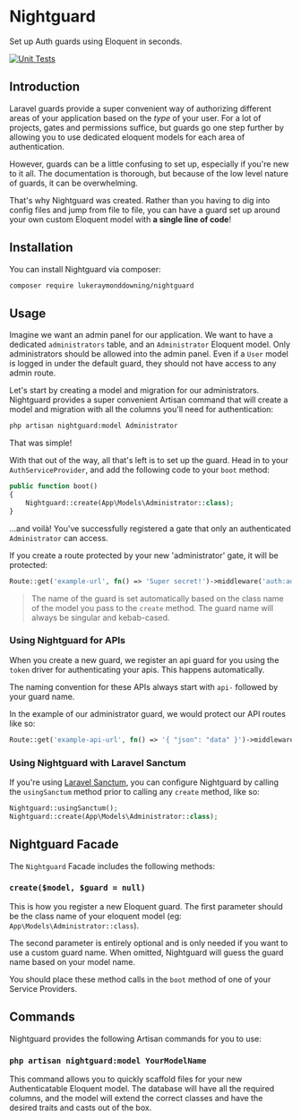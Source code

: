 # Nightguard

Set up Auth guards using Eloquent in seconds.

[![Unit Tests](https://github.com/lukeraymonddowning/nightguard/actions/workflows/main.yml/badge.svg)](https://github.com/lukeraymonddowning/nightguard/actions/workflows/main.yml)

## Introduction

Laravel guards provide a super convenient way of authorizing different areas
of your application based on the *type* of your user. For a lot of projects, 
gates and permissions suffice, but guards go one step further by allowing you
to use dedicated eloquent models for each area of authentication.

However, guards can be a little confusing to set up, especially if you're new
to it all. The documentation is thorough, but because of the low level nature of guards,
it can be overwhelming.

That's why Nightguard was created. Rather than you having to dig into config files and jump
from file to file, you can have a guard set up around your own custom Eloquent model
with **a single line of code**!

## Installation

You can install Nightguard via composer:

```bash
composer require lukeraymonddowning/nightguard
```

## Usage

Imagine we want an admin panel for our application. We want to have a dedicated
`administrators` table, and an `Administrator` Eloquent model. Only administrators
should be allowed into the admin panel. Even if a `User` model is logged in under the default guard, they should
not have access to any admin route.

Let's start by creating a model and migration for our administrators. Nightguard
provides a super convenient Artisan command that will create a model and migration
with all the columns you'll need for authentication:

```bash
php artisan nightguard:model Administrator
```

That was simple!

With that out of the way, all that's left is to set up the guard. Head in to your
`AuthServiceProvider`, and add the following code to your `boot` method:

```php
public function boot() 
{
    Nightguard::create(App\Models\Administrator::class);
}
```

...and voilà! You've successfully registered a gate that only an authenticated
`Administrator` can access.

If you create a route protected by your new 'administrator' gate, it will be protected:

```php
Route::get('example-url', fn() => 'Super secret!')->middleware('auth:administrator');
```

> The name of the guard is set automatically based on the class name of the model you pass to
> the `create` method. The guard name will always be singular and kebab-cased.

### Using Nightguard for APIs

When you create a new guard, we register an api guard for you using the `token` driver
for authenticating your apis. This happens automatically.

The naming convention for these APIs always start with `api-` followed by your guard name.

In the example of our administrator guard, we would protect our API routes like so:

```php
Route::get('example-api-url', fn() => '{ "json": "data" }')->middleware('auth:api-administrator');
```

### Using Nightguard with Laravel Sanctum

If you're using [Laravel Sanctum](https://laravel.com/docs/8.x/sanctum), you can configure Nightguard
by calling the `usingSanctum` method prior to calling any `create` method, like so:

```php
Nightguard::usingSanctum();
Nightguard::create(App\Models\Administrator::class);
```

## Nightguard Facade
 
The `Nightguard` Facade includes the following methods:

### `create($model, $guard = null)`

This is how you register a new Eloquent guard. The first parameter should be the 
class name of your eloquent model (eg: `App\Models\Administrator::class`).

The second parameter is entirely optional and is only needed if you want to use a
custom guard name. When omitted, Nightguard will guess the guard name based on your
model name.

You should place these method calls in the `boot` method of one of your Service
Providers.

## Commands

Nightguard provides the following Artisan commands for you to use:

### `php artisan nightguard:model YourModelName`

This command allows you to quickly scaffold files for your
new Authenticatable Eloquent model. The database will have all the required
columns, and the model will extend the correct classes and have the desired
traits and casts out of the box.
